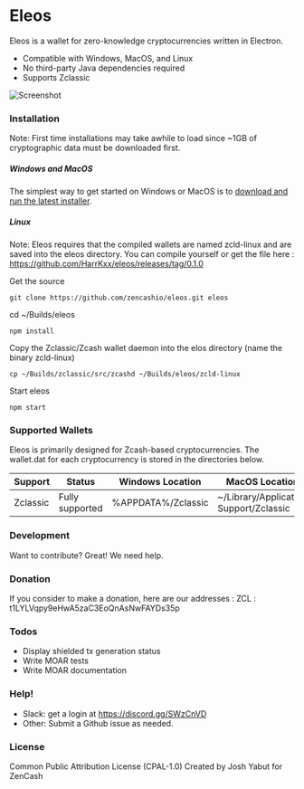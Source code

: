 # Eleos

Eleos is a wallet for zero-knowledge cryptocurrencies written in Electron. 

  - Compatible with Windows, MacOS, and Linux
  - No third-party Java dependencies required
  - Supports Zclassic

![Screenshot](https://pbs.twimg.com/media/DSgWlj_XkAAEz1B.jpg)

### Installation
Note: First time installations may take awhile to load since ~1GB of cryptographic data must be downloaded first.

##### Windows and MacOS
The simplest way to get started on Windows or MacOS is to [download and run the latest installer](https://github.com/HarrKxx/eleos/releases).

##### Linux
Note: Eleos requires that the compiled wallets are named zcld-linux and are saved into the eleos directory.
You can compile yourself or get the file here : https://github.com/HarrKxx/eleos/releases/tag/0.1.0

Get the source
```
git clone https://github.com/zencashio/eleos.git eleos
```
cd ~/Builds/eleos
```
npm install 
```
Copy the Zclassic/Zcash wallet daemon into the elos directory (name the binary zcld-linux)
```
cp ~/Builds/zclassic/src/zcashd ~/Builds/eleos/zcld-linux
```
Start eleos
```
npm start
```


### Supported Wallets

Eleos is primarily designed for Zcash-based cryptocurrencies. The wallet.dat for each cryptocurrency is stored in the directories below.

| Support | Status | Windows Location | MacOS Location |
| ------ | ------ | ------ | ------ |
| Zclassic | Fully supported | %APPDATA%/Zclassic | ~/Library/Application Support/Zclassic |


### Development

Want to contribute? Great! We need help.


### Donation
If you consider to make a donation, here are our addresses :
ZCL : t1LYLVqpy9eHwA5zaC3EoQnAsNwFAYDs35p


### Todos

 - Display shielded tx generation status
 - Write MOAR tests
 - Write MOAR documentation

### Help!
  - Slack:  get a login at https://discord.gg/SWzCnVD
  - Other:  Submit a Github issue as needed.

### License
Common Public Attribution License (CPAL-1.0)
Created by Josh Yabut for ZenCash